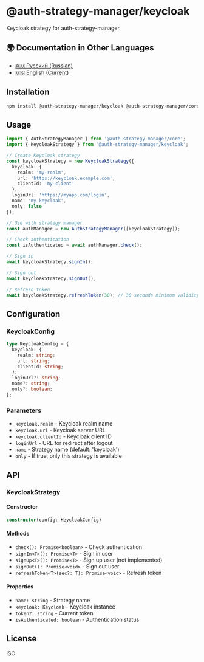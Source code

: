 # @auth-strategy-manager/keycloak

Keycloak strategy for auth-strategy-manager.

## 🌍 Documentation in Other Languages

- [🇷🇺 Русский (Russian)](README_RU.md)
- [🇺🇸 English (Current)](README.md)

## Installation

```bash
npm install @auth-strategy-manager/keycloak @auth-strategy-manager/core keycloak-js
```

## Usage

```typescript
import { AuthStrategyManager } from '@auth-strategy-manager/core';
import { KeycloakStrategy } from '@auth-strategy-manager/keycloak';

// Create Keycloak strategy
const keycloakStrategy = new KeycloakStrategy({
  keycloak: {
    realm: 'my-realm',
    url: 'https://keycloak.example.com',
    clientId: 'my-client'
  },
  loginUrl: 'https://myapp.com/login',
  name: 'my-keycloak',
  only: false
});

// Use with strategy manager
const authManager = new AuthStrategyManager([keycloakStrategy]);

// Check authentication
const isAuthenticated = await authManager.check();

// Sign in
await keycloakStrategy.signIn();

// Sign out
await keycloakStrategy.signOut();

// Refresh token
await keycloakStrategy.refreshToken(30); // 30 seconds minimum validity
```

## Configuration

### KeycloakConfig

```typescript
type KeycloakConfig = {
  keycloak: {
    realm: string;
    url: string;
    clientId: string;
  };
  loginUrl?: string;
  name?: string;
  only?: boolean;
};
```

### Parameters

- `keycloak.realm` - Keycloak realm name
- `keycloak.url` - Keycloak server URL
- `keycloak.clientId` - Keycloak client ID
- `loginUrl` - URL for redirect after logout
- `name` - Strategy name (default: 'keycloak')
- `only` - If true, only this strategy is available

## API

### KeycloakStrategy

#### Constructor

```typescript
constructor(config: KeycloakConfig)
```

#### Methods

- `check(): Promise<boolean>` - Check authentication
- `signIn<T>(): Promise<T>` - Sign in user
- `signUp<T>(): Promise<T>` - Sign up user (not implemented)
- `signOut(): Promise<void>` - Sign out user
- `refreshToken<T>(sec?: T): Promise<void>` - Refresh token

#### Properties

- `name: string` - Strategy name
- `keycloak: Keycloak` - Keycloak instance
- `token?: string` - Current token
- `isAuthenticated: boolean` - Authentication status

## License

ISC 
